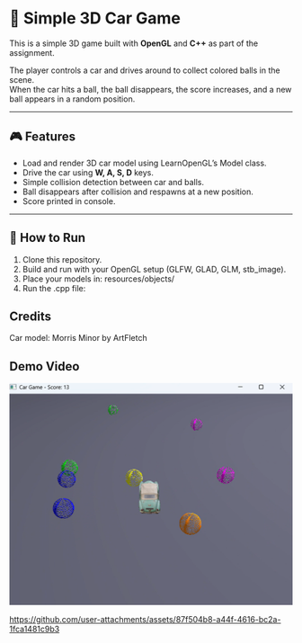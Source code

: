 # 🚗 Simple 3D Car Game

This is a simple 3D game built with **OpenGL** and **C++** as part of the assignment.

The player controls a car and drives around to collect colored balls in the scene.  
When the car hits a ball, the ball disappears, the score increases, and a new ball appears in a random position.

---

## 🎮 Features
- Load and render 3D car model using LearnOpenGL’s Model class.  
- Drive the car using **W, A, S, D** keys.  
- Simple collision detection between car and balls.  
- Ball disappears after collision and respawns at a new position.  
- Score printed in console.

---

## 🧩 How to Run
1. Clone this repository.
2. Build and run with your OpenGL setup (GLFW, GLAD, GLM, stb_image).  
3. Place your models in: resources/objects/
4. Run the .cpp file:

## Credits
Car model: Morris Minor by ArtFletch


## Demo Video
[![Watch the video](https://raw.githubusercontent.com/PiyawatArt/loading_model_assignment/main/thumbnail.png)](https://raw.githubusercontent.com/PiyawatArt/loading_model_assignment/main/demo_video.mp4)



https://github.com/user-attachments/assets/87f504b8-a44f-4616-bc2a-1fca1481c9b3




